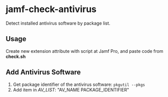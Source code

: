 # jamf-check-antivirus

Detect installed antivirus software by package list.

## Usage

Create new extension attribute with script at Jamf Pro, and paste code from **check.sh**

## Add Antivirus Software

1. Get package identifier of the antivirus software: `pkgutil --pkgs`
2. Add item in *AV_LIST*: "AV_NAME PACKAGE_IDENTIFIER"
